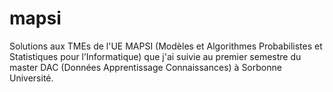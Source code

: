 # mapsi
Solutions aux TMEs de l'UE MAPSI (Modèles et Algorithmes Probabilistes et Statistiques pour l’Informatique) que j'ai suivie au premier semestre du master DAC (Données Apprentissage Connaissances) à Sorbonne Université.
